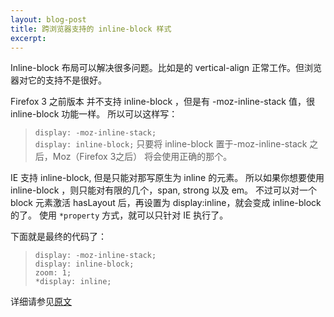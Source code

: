 ```yaml
---
layout: blog-post
title: 跨浏览器支持的 inline-block 样式
excerpt: 
---
```


Inline-block 布局可以解决很多问题。比如是的 vertical-align 正常工作。但浏览器对它的支持不是很好。

Firefox 3 之前版本 并不支持 inline-block ，但是有 -moz-inline-stack 值，很 inline-block 功能一样。
所以可以这样写：
>  `display: -moz-inline-stack;`  
>  `display: inline-block;`
只要将 inline-block 置于-moz-inline-stack 之后，Moz（Firefox 3之后） 将会使用正确的那个。

IE 支持 inline-block, 但是只能对那写原生为 inline 的元素。
所以如果你想要使用 inline-block ，则只能对有限的几个，span, strong 以及 em。
不过可以对一个 block 元素激活 hasLayout 后，再设置为 display:inline，就会变成 inline-block 的了。
使用 `*property` 方式，就可以只针对 IE 执行了。

下面就是最终的代码了：
>  `display: -moz-inline-stack;`  
>  `display: inline-block;`  
>  `zoom: 1;`  
>  `*display: inline;`

详细请参见[原文][origin]

[origin]:http://foohack.com/2007/11/cross-browser-support-for-inline-block-styling/
